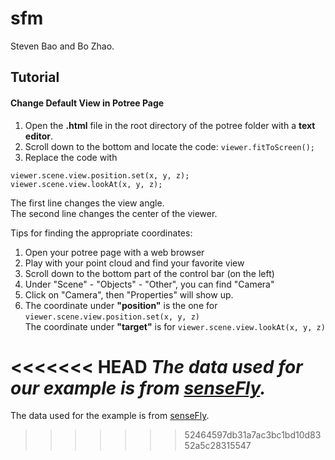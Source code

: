 # sfm
Steven Bao and Bo Zhao.


## Tutorial
#### Change Default View in Potree Page
1. Open the **.html** file in the root directory of the potree folder with a **text editor**.
2. Scroll down to the bottom and locate the code: `viewer.fitToScreen();`
3. Replace the code with
```
viewer.scene.view.position.set(x, y, z);
viewer.scene.view.lookAt(x, y, z);
```
The first line changes the view angle.</br>The second line changes the center of the viewer.

Tips for finding the appropriate coordinates:
1. Open your potree page with a web browser
2. Play with your point cloud and find your favorite view
3. Scroll down to the bottom part of the control bar (on the left)
4. Under "Scene" - "Objects" - "Other", you can find "Camera"
5. Click on "Camera", then "Properties" will show up.
6. The coordinate under **"position"** is the one for `viewer.scene.view.position.set(x, y, z)`</br>The coordinate under **"target"** is for `viewer.scene.view.lookAt(x, y, z)`




<<<<<<< HEAD
*The data used for our example is from [senseFly](https://www.sensefly.com/education/datasets/?dataset=4944).*
=======
The data used for the example is from [senseFly](https://www.sensefly.com/education/datasets/?dataset=4944).
>>>>>>> 52464597db31a7ac3bc1bd10d8352a5c28315547
